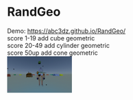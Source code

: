 # RandGeo
Demo: https://abc3dz.github.io/RandGeo/
<br>score 1-19 add cube geometric
<br>score 20-49 add cylinder geometric
<br>score 50up add cone geometric
<br><img src="https://github.com/abc3dz/RandGeo/blob/master/screenshot/randgeo88.gif" width="30%" height="30%">
